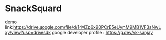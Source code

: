 # SnackSquard
demo link:https://drive.google.com/file/d/14vlZp6x90PCrE5eUymM9MB1VF3sNwLxy/view?usp=drivesdk
google developer profile : https://g.dev/vk-sanjay
